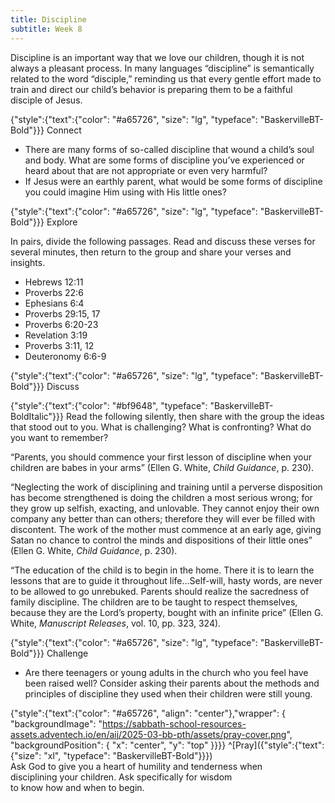 ```yaml
---
title: Discipline
subtitle: Week 8
---
```


Discipline is an important way that we love our children, though it is not always a pleasant process. In many languages “discipline” is semantically related to the word “disciple,” reminding us that every gentle effort made to train and direct our child’s behavior is preparing them to be a faithful disciple of Jesus.

{"style":{"text":{"color": "#a65726", "size": "lg", "typeface": "BaskervilleBT-Bold"}}}
Connect

+ There are many forms of so-called discipline that wound a child’s soul and body. What are some forms of discipline you’ve experienced or heard about that are not appropriate or even very harmful?
+ If Jesus were an earthly parent, what would be some forms of discipline you could imagine Him using with His little ones?

{"style":{"text":{"color": "#a65726", "size": "lg", "typeface": "BaskervilleBT-Bold"}}}
Explore

In pairs, divide the following passages. Read and discuss these verses for several minutes, then return to the group and share your verses and insights.

+ Hebrews 12:11
+ Proverbs 22:6
+ Ephesians 6:4
+ Proverbs 29:15, 17
+ Proverbs 6:20-23
+ Revelation 3:19
+ Proverbs 3:11, 12
+ Deuteronomy 6:6-9

{"style":{"text":{"color": "#a65726", "size": "lg", "typeface": "BaskervilleBT-Bold"}}}
Discuss

{"style":{"text":{"color": "#bf9648", "typeface": "BaskervilleBT-BoldItalic"}}}
Read the following silently, then share with the group the ideas that stood out to you. What is challenging? What is confronting? What do you want to remember?

“Parents, you should commence your first lesson of discipline when your children are babes in your arms” (Ellen G. White, _Child Guidance_, p. 230).

“Neglecting the work of disciplining and training until a perverse disposition has become strengthened is doing the children a most serious wrong; for they grow up selfish, exacting, and unlovable. They cannot enjoy their own company any better than can others; therefore they will ever be filled with discontent. The work of the mother must commence at an early age, giving Satan no chance to control the minds and dispositions of their little ones” (Ellen G. White, _Child Guidance_, p. 230).

“The education of the child is to begin in the home. There it is to learn the lessons that are to guide it throughout life…Self-will, hasty words, are never to be allowed to go unrebuked. Parents should realize the sacredness of family discipline. The children are to be taught to respect themselves, because they are the Lord’s property, bought with an infinite price” (Ellen G. White, _Manuscript Releases_, vol. 10, pp. 323, 324).

{"style":{"text":{"color": "#a65726", "size": "lg", "typeface": "BaskervilleBT-Bold"}}}
Challenge

+ Are there teenagers or young adults in the church who you feel have been raised well? Consider asking their parents about the methods and principles of discipline they used when their children were still young.

{"style":{"text":{"color": "#a65726", "align": "center"},"wrapper": { "backgroundImage": "https://sabbath-school-resources-assets.adventech.io/en/aij/2025-03-bb-pth/assets/pray-cover.png", "backgroundPosition": { "x": "center", "y": "top" }}}}
^[Pray]({"style":{"text":{"size": "xl", "typeface": "BaskervilleBT-Bold"}}})\
Ask God to give you a heart of humility and tenderness when\
disciplining your children. Ask specifically for wisdom\
to know how and when to begin.